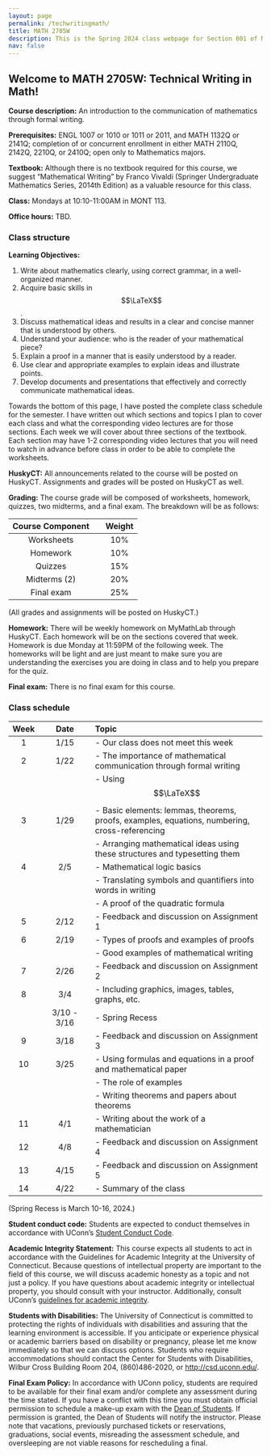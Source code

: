 ```yaml
---
layout: page
permalink: /techwritingmath/
title: MATH 2705W
description: This is the Spring 2024 class webpage for Section 001 of MATH 2705W Technical Writing in Math at UConn.  
nav: false
---
```


## Welcome to MATH 2705W: Technical Writing in Math! 

**Course description:** An introduction to the communication of mathematics through formal writing.

**Prerequisites:** ENGL 1007 or 1010 or 1011 or 2011, and MATH 1132Q or 2141Q; completion of or concurrent enrollment in either MATH 2110Q, 2142Q, 2210Q, or 2410Q; open only to Mathematics majors.

**Textbook:** Although there is no textbook required for this course, we suggest “Mathematical Writing” by Franco Vivaldi (Springer Undergraduate Mathematics Series, 2014th Edition) as a valuable resource for this class.

**Class:** Mondays at 10:10-11:00AM in MONT 113. 

**Office hours:** TBD. 
<!-- Tuesdays and Thursdays at 2:15-3:15PM on webex. You can access my webex link through HuskyCT. -->


### Class structure

**Learning Objectives:**
1. Write about mathematics clearly, using correct grammar, in a well-organized manner.
2. Acquire basic skills in $$\LaTeX$$. 
3. Discuss mathematical ideas and results in a clear and concise manner that is understood by others.
4. Understand your audience: who is the reader of your mathematical piece?
5. Explain a proof in a manner that is easily understood by a reader.
6. Use clear and appropriate examples to explain ideas and illustrate points.
7. Develop documents and presentations that effectively and correctly communicate mathematical ideas.

Towards the bottom of this page, I have posted the complete class schedule for the semester. I have written out which sections and topics I plan to cover each class and what the corresponding video lectures are for those sections. Each week we will cover about three sections of the textbook. Each section may have 1-2 corresponding video lectures that you will need to watch in advance before class in order to be able to complete the worksheets. 

**HuskyCT:** All announcements related to the course will be posted on HuskyCT. Assignments and grades will be posted on HuskyCT as well. 

**Grading:** The course grade will be composed of worksheets, homework, quizzes, two midterms, and a final exam. The breakdown will be as follows: 

| Course Component |       | Weight    | 
| :----:           | :---: |  :----:   |   
| Worksheets       |       |  10%      |  
| Homework         |       |  10%      |
| Quizzes          |       |  15%      |
| Midterms (2)     |       |  20%      | 
| Final exam       |       |  25%      | 


(All grades and assignments will be posted on HuskyCT.) 


**Homework:** There will be weekly homework on MyMathLab through HuskyCT. Each homework will be on the sections covered that week. Homework is due Monday at 11:59PM of the following week. The homeworks will be light and are just meant to make sure you are understanding the exercises you are doing in class and to help you prepare for the quiz. 


**Final exam:** There is no final exam for this course. 



### Class schedule

| Week  |      | Date    |      | Topic                                                                   | 
| :---: | :--: | :---:   | :--: | :---                                                                    | 
| 1     |      | 1/15    |      |  - Our class does not meet this week | 
| 2     |      | 1/22    |      |  - The importance of mathematical communication through formal writing  |  
|       |      |         |      |  - Using $$\LaTeX$$                                                     | 
| 3     |      | 1/29    |      |  - Basic elements: lemmas, theorems, proofs, examples, equations, numbering, cross-referencing  | 
|       |      |         |      |  - Arranging mathematical ideas using these structures and typesetting them     | 
| 4     |      | 2/5     |      |  - Mathematical logic basics                                             |   
|       |      |         |      |  - Translating symbols and quantifiers into words in writing             |
|       |      |         |      |  - A proof of the quadratic formula                                      | 
| 5     |      | 2/12    |      |  - Feedback and discussion on Assignment 1                               |  
| 6     |      | 2/19    |      |  - Types of proofs and examples of proofs                                |    
|       |      |         |      |  - Good examples of mathematical writing                                 | 
| 7     |      | 2/26    |      |  - Feedback and discussion on Assignment 2                               |  
| 8     |      | 3/4     |      |  - Including graphics, images, tables, graphs, etc.                      |    
|   |      | 3/10 - 3/16 |      |  - Spring Recess                                                         |  
| 9     |      | 3/18    |      |  - Feedback and discussion on Assignment 3                               | 
| 10    |      | 3/25    |      |  - Using formulas and equations in a proof and mathematical paper        |   
|       |      |         |      |  - The role of examples                                                  |   
|       |      |         |      |  - Writing theorems and papers about theorems                            |     
| 11    |      | 4/1     |      |  - Writing about the work of a mathematician                             |     
| 12    |      | 4/8     |      |  - Feedback and discussion on Assignment 4                               |     
| 13    |      | 4/15    |      |  - Feedback and discussion on Assignment 5                               |    
| 14    |      | 4/22    |      |  - Summary of the class                                                  |    
  
 

(Spring Recess is March 10-16, 2024.)

**Student conduct code:** Students are expected to conduct themselves in accordance with UConn’s [Student Conduct Code](https://community.uconn.edu/the-student-code/).

**Academic Integrity Statement:** This course expects all students to act in accordance with the Guidelines for Academic Integrity at the University of Connecticut. Because questions of intellectual property are important to the field of this course, we will discuss academic honesty as a topic and not just a policy. If you have questions about academic integrity or intellectual property, you should consult with your instructor. Additionally, consult UConn’s [guidelines for academic integrity](https://community.uconn.edu/the-student-code-appendix-a/).

**Students with Disabilities:** The University of Connecticut is committed to protecting the rights of individuals with disabilities and assuring that the learning environment is accessible. If you anticipate or experience physical or academic barriers based on disability or pregnancy, please let me know immediately so that we can discuss options. Students who require accommodations should contact the Center for Students with Disabilities, Wilbur Cross Building Room 204, (860)486-2020, or http://csd.uconn.edu/.

**Final Exam Policy:** In accordance with UConn policy, students are required to be available for their final exam and/or complete any assessment during the time stated. If you have a conflict with this time you must obtain official permission to schedule a make-up exam with the [Dean of Students](http://dos.uconn.edu/). If permission is granted, the Dean of Students will notify the instructor. Please note that vacations, previously purchased tickets or reservations, graduations, social events, misreading the assessment schedule, and oversleeping are not viable reasons for rescheduling a final.



